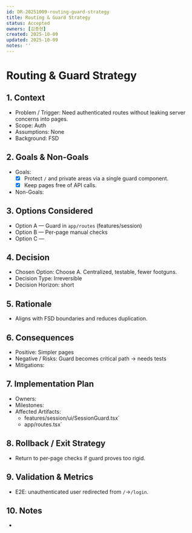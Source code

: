 ```yaml
---
id: DR-20251009-routing-guard-strategy
title: Routing & Guard Strategy
status: Accepted
owners: [김종현]
created: 2025-10-09
updated: 2025-10-09
notes: ''
---
```


# Routing & Guard Strategy

## 1. Context

- Problem / Trigger: Need authenticated routes without leaking server concerns into pages.
- Scope: Auth
- Assumptions: None
- Background: FSD

## 2. Goals & Non-Goals

- Goals:
  - [x] Protect `/` and private areas via a single guard component.
  - [x] Keep pages free of API calls.
- Non-Goals:

## 3. Options Considered

- Option A — Guard in `app/routes` (features/session)
- Option B — Per-page manual checks
- Option C —

## 4. Decision

- Chosen Option: Choose A. Centralized, testable, fewer footguns.
- Decision Type: Irreversible
- Decision Horizon: short

## 5. Rationale

- Aligns with FSD boundaries and reduces duplication.

## 6. Consequences

- Positive: Simpler pages
- Negative / Risks: Guard becomes critical path → needs tests
- Mitigations:

## 7. Implementation Plan

- Owners:
- Milestones:
- Affected Artifacts:
  - features/session/ui/SessionGuard.tsx`
  - app/routes.tsx`

## 8. Rollback / Exit Strategy

- Return to per-page checks if guard proves too rigid.

## 9. Validation & Metrics

- E2E: unauthenticated user redirected from `/`→`/login`.

## 10. Notes

-
